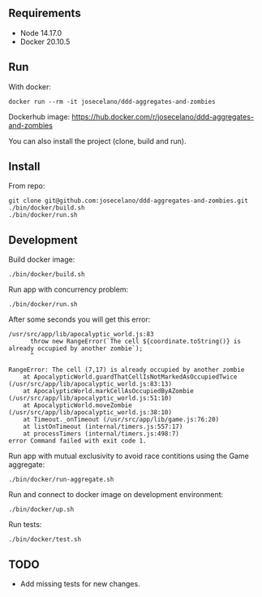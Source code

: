## Requirements

* Node 14.17.0
* Docker 20.10.5

## Run

With docker:
```
docker run --rm -it josecelano/ddd-aggregates-and-zombies
```

Dockerhub image: https://hub.docker.com/r/josecelano/ddd-aggregates-and-zombies

You can also install the project (clone, build and run).

## Install

From repo:
```
git clone git@github.com:josecelano/ddd-aggregates-and-zombies.git
./bin/docker/build.sh
./bin/docker/run.sh
```

## Development

Build docker image:
```
./bin/docker/build.sh
```

Run app with concurrency problem:
```
./bin/docker/run.sh
```

After some seconds you will get this error:
```
/usr/src/app/lib/apocalyptic_world.js:83
      throw new RangeError(`The cell ${coordinate.toString()} is already occupied by another zombie`);
      ^

RangeError: The cell (7,17) is already occupied by another zombie
    at ApocalypticWorld.guardThatCellIsNotMarkedAsOccupiedTwice (/usr/src/app/lib/apocalyptic_world.js:83:13)
    at ApocalypticWorld.markCellAsOccupiedByAZombie (/usr/src/app/lib/apocalyptic_world.js:51:10)
    at ApocalypticWorld.moveZombie (/usr/src/app/lib/apocalyptic_world.js:38:10)
    at Timeout._onTimeout (/usr/src/app/lib/game.js:76:20)
    at listOnTimeout (internal/timers.js:557:17)
    at processTimers (internal/timers.js:498:7)
error Command failed with exit code 1.
```

Run app with mutual exclusivity to avoid race contitions using the Game aggregate:
```
./bin/docker/run-aggregate.sh
```

Run and connect to docker image on development environment:
```
./bin/docker/up.sh
```

Run tests:
```
./bin/docker/test.sh
```

## TODO

 * Add missing tests for new changes.